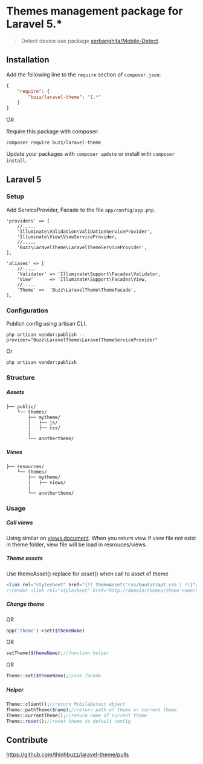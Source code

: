 # Themes management package for Laravel 5.* 


> Detect device use package  [serbanghita/Mobile-Detect](https://github.com/serbanghita/Mobile-Detect).

## Installation

Add the following line to the `require` section of `composer.json`:

```json
{
    "require": {
        "buzz/laravel-theme": "1.*"
    }
}
```

OR

Require this package with composer:
```
composer require buzz/laravel-theme
```

Update your packages with ```composer update``` or install with ```composer install```.

## Laravel 5

### Setup

Add ServiceProvider, Facade to the file `app/config/app.php`.

```
'providers' => [
    //.....
    'Illuminate\Validation\ValidationServiceProvider',
    'Illuminate\View\ViewServiceProvider,
    //.....
    'Buzz\LaravelTheme\LaravelThemeServiceProvider',
],
```

```
'aliases' => [
    //.....
    'Validator' => 'Illuminate\Support\Facades\Validator,
    'View'      => 'Illuminate\Support\Facades\View,
    //.....
    'Theme' =>  'Buzz\LaravelTheme\ThemeFacade',
],
```

### Configuration

Publish config using artisan CLI.

~~~
php artisan vendor:publish --provider="Buzz\LaravelTheme\LaravelThemeServiceProvider"
~~~

Or

~~~
php artisan vendor:publish
~~~

### Structure
##### Assets
```
├── public/
    └── themes/
        ├── mytheme/
        |   ├── js/
        |   ├── css/
        |
        └── anothertheme/

```
##### Views
```
├── resources/
    └── themes/
        ├── mytheme/
        |   ├── views/
        |
        └── anothertheme/

```


### Usage

##### Call views

Using similar on [views document](http://laravel.com/docs/5.1/views). When you return view if view file not exist in theme folder, view file will be load in resrouces/views.

##### Theme assets

Use themeAsset() replace for asset() when call to asset of theme

```php
<link rel="stylesheet" href="{!! themeAsset('css/bootstrapt.css') !!}">
//render <link rel="stylesheet" href="http://domain/themes/theme-name/css/bootstrapt.css">
```

##### Change theme

OR

```php
app('theme')->set($themeName)
```

OR

```php
setTheme($themeName);//function helper
```

OR

```php
Theme::set($themeName);//use facade
```

##### Helper

```php
Theme::client();//return MobileDetect object
Theme::pathTheme($name);//return path of theme or current theme
Theme::currentTheme();//return name of current theme
Theme::reset();//reset theme to default config
```

## Contribute

https://github.com/thinhbuzz/laravel-theme/pulls